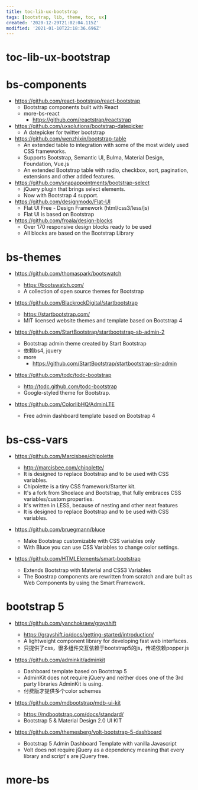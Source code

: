 ```yaml
---
title: toc-lib-ux-bootstrap
tags: [bootstrap, lib, theme, toc, ux]
created: '2020-12-29T21:02:04.115Z'
modified: '2021-01-10T22:18:36.696Z'
---
```


# toc-lib-ux-bootstrap

# bs-components

- https://github.com/react-bootstrap/react-bootstrap
  - Bootstrap components built with React
  - more-bs-react
    - https://github.com/reactstrap/reactstrap
- https://github.com/uxsolutions/bootstrap-datepicker
  - A datepicker for twitter bootstrap
- https://github.com/wenzhixin/bootstrap-table
  - An extended table to integration with some of the most widely used CSS frameworks. 
  - Supports Bootstrap, Semantic UI, Bulma, Material Design, Foundation, Vue.js
  - An extended Bootstrap table with radio, checkbox, sort, pagination, extensions and other added features.
- https://github.com/snapappointments/bootstrap-select
  - jQuery plugin that brings select elements. 
  - Now with Bootstrap 4 support.
- https://github.com/designmodo/Flat-UI
  - Flat UI Free - Design Framework (html/css3/less/js)
  - Flat UI is based on Bootstrap
- https://github.com/froala/design-blocks
  - Over 170 responsive design blocks ready to be used
  - All blocks are based on the Bootstrap Library

# bs-themes

- https://github.com/thomaspark/bootswatch
  - https://bootswatch.com/
  - A collection of open source themes for Bootstrap
- https://github.com/BlackrockDigital/startbootstrap
  - https://startbootstrap.com/
  -  MIT licensed website themes and template based on Bootstrap 4
- https://github.com/StartBootstrap/startbootstrap-sb-admin-2
  - Bootstrap admin theme created by Start Bootstrap
  - 依赖bs4, jquery
  - more
    - https://github.com/StartBootstrap/startbootstrap-sb-admin
- https://github.com/todc/todc-bootstrap
  - http://todc.github.com/todc-bootstrap
  - Google-styled theme for Bootstrap.

 

- https://github.com/ColorlibHQ/AdminLTE
  - Free admin dashboard template based on Bootstrap 4

# bs-css-vars

- https://github.com/Marcisbee/chipolette
  - http://marcisbee.com/chipolette/
  - It is designed to replace Bootstrap and to be used with CSS variables.
  - Chipolette is a tiny CSS framework/Starter kit.
  - It's a fork from Shoelace and Bootstrap, that fully embraces CSS variables/custom properties.
  - It's written in LESS, because of nesting and other neat features
  - It is designed to replace Bootstrap and to be used with CSS variables.
- https://github.com/bruegmann/bluce
  - Make Bootstrap customizable with CSS variables only
  - With Bluce you can use CSS Variables to change color settings.

 

- https://github.com/HTMLElements/smart-bootstrap
  - Extends Bootstrap with Material and CSS3 Variables
  - The Boostrap components are rewritten from scratch and are built as Web Components by using the Smart Framework.

# bootstrap 5

- https://github.com/yanchokraev/grayshift
  - https://grayshift.io/docs/getting-started/introduction/
  - A lightweight component library for developing fast web interfaces.
  - 只提供了css，很多组件交互依赖于bootstrap5的js，传递依赖popper.js

- https://github.com/adminkit/adminkit
  - Dashboard template based on Bootstrap 5
  - AdminKit does not require jQuery and neither does one of the 3rd party libraries AdminKit is using.
  - 付费版才提供多个color schemes
- https://github.com/mdbootstrap/mdb-ui-kit
  - https://mdbootstrap.com/docs/standard/
  - Bootstrap 5 & Material Design 2.0 UI KIT

- https://github.com/themesberg/volt-bootstrap-5-dashboard
  - Bootstrap 5 Admin Dashboard Template with vanilla Javascript
  - Volt does not require jQuery as a dependency meaning that every library and script's are jQuery free.

# more-bs
